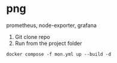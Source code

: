 # png
prometheus, node-exporter, grafana

1) Git clone repo
2) Run from the project folder
```
docker compose -f mon.yml up --build -d
```
